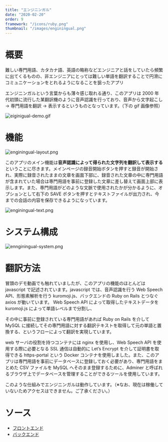 ```yaml
---
title: "エンジニンガル"
date: "2020-02-20"
order: 9
framework: "/icons/ruby.png"
thumbnail: "/images/enginingual.png"
---
```


# 概要

難しい専門用語、カタカナ語、英語の略称などエンジニアと話をしていたら頻繁に出てくるものの、非エンジニアにとっては難しい単語を翻訳することで円滑にコミュニケーションをとれるようになることを狙ったアプリ

エンジニンガルという言葉からも薄々感じ取れる通り、このアプリは 2000 年代初頭に流行した某翻訳機のように音声認識を行っており、音声から文字起こし → 専門用語を翻訳 → 表示するというものとなっています。（下の gif 画像参照）

![eiginigual-demo.gif](/images/enginingual/eiginigual-demo.gif)

# 機能

![enginingual-layout.png](/images/enginingual/enginingual-layout.png)

このアプリのメイン機能は**音声認識によって得られた文字列を翻訳して表示する**
ということに尽きます。メインページの録音開始ボタンを押すと録音が開始され、実際に録音されたままの文章を画面下部に、録音された文章の中に専門用語が含まれていた場合は専門用語を事前に登録した文章に差し替えて画面上部に表示します。また、専門用語がどのような文脈で使用されたかが分かるように、オプションとして右下の SAVE ボタンを押すとテキストファイルが出力され、今までの会話の内容を保存できるようになっています。

![enginingual-text.png](/images/enginingual/enginingual-text.png)

# システム構成

![ennginingual-system.png](/images/enginingual/ennginingual-system.png)

# 翻訳方法

冒頭のデモ動画でも触れていましたが、このアプリの機能のほとんどは javascript で記述されています。javascript では、音声認識を行う Web Speech API、形態素解析を行う kuromoji.js、バックエンドの Ruby on Rails とつなぐ axios が動いています。 Web Speech API によって取得したテキストデータを kuromoji.js によって単語レベルまで分割し、

その中に事前に登録されている専門用語があれば Ruby on Rails を介して MySQL に接続してその専門用語に対する翻訳テキストを取得して元の単語と置換する、というフローによって翻訳を実現しています。

web サーバの役割を持つコンテナには nginx を使用し、Web Speech API を使用する際に必要となる SSL 通信は自動的に Let’s Encrypt を介して証明書を取得できる https-portal という Docker コンテナを使用しました。また、このアプリは専門用語を事前にデータベースに登録しておく必要があり、専門用語をまとめた CSV ファイルを MySQL へそのまま登録するために、Adminer と呼ばれるブラウザ上でデータベースを管理することができるツールを使用しています。

このような仕組みでエンジニンガルは動作しています。（※なお、現在は稼働していないためアクセスはできません。ご了承ください。）

# ソース

- [フロントエンド](https://github.com/kaity-kaity/Enginingual.Web)
- [バックエンド](https://github.com/kaity-kaity/Enginingual.Server)
